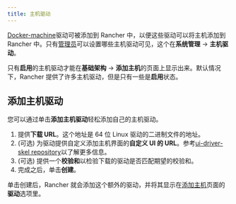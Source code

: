 ```yaml
---
title: 主机驱动
---
```


[Docker-machine](https://docs.docker.com/machine/)驱动可被添加到 Rancher 中，以便这些驱动可以将主机添加到 Rancher 中。只有[管理员](/docs/rancher1/configurations/environments/access-control/_index#管理员)可以设置哪些主机驱动可见，这个在**系统管理** -> **主机驱动**。

只有**启用**的主机驱动才能在**基础架构** -> **添加主机**的页面上显示出来。默认情况下，Rancher 提供了许多主机驱动，但是只有一些是**启用**状态。

## 添加主机驱动

您可以通过单击**添加主机驱动**轻松添加自己的主机驱动。

1. 提供**下载 URL**。这个地址是 64 位 Linux 驱动的二进制文件的地址。
2. (可选) 为驱动提供自定义添加主机界面的**自定义 UI 的 URL**。参考[ui-driver-skel repository](https://github.com/rancher/ui-driver-skel)以了解更多信息。
3. (可选) 提供一个**校验和**以检验下载的驱动是否匹配期望的校验和。
4. 完成之后，单击**创建**。

单击创建后，Rancher 就会添加这个额外的驱动，并将其显示在[添加主机](/docs/rancher1/infrastructure/hosts/other/_index)页面的**驱动**选项里。

